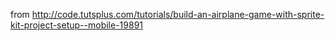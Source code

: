 from http://code.tutsplus.com/tutorials/build-an-airplane-game-with-sprite-kit-project-setup--mobile-19891